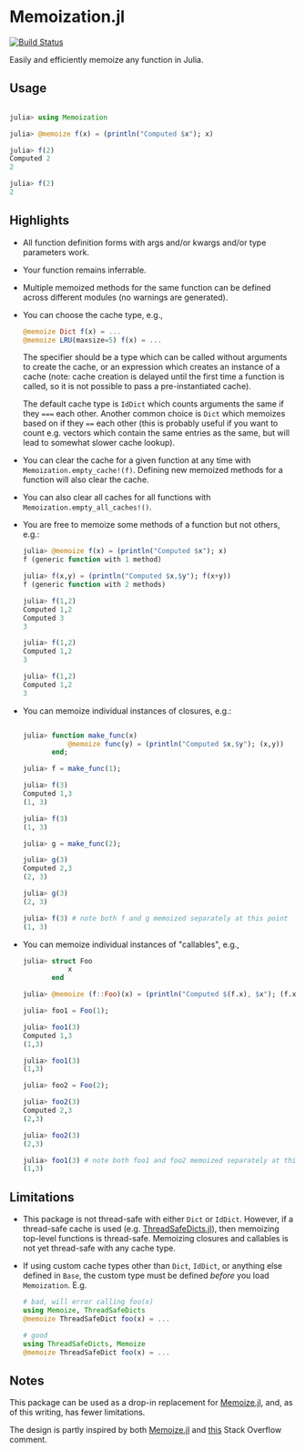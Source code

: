 # Memoization.jl

[![Build Status](https://travis-ci.com/marius311/Memoization.jl.svg?branch=master)](https://travis-ci.com/marius311/Memoization.jl)

Easily and efficiently memoize any function in Julia. 

## Usage

```julia

julia> using Memoization

julia> @memoize f(x) = (println("Computed $x"); x)

julia> f(2)
Computed 2
2

julia> f(2)
2
```


## Highlights

* All function definition forms with args and/or kwargs and/or type parameters work.

* Your function remains inferrable.

* Multiple memoized methods for the same function can be defined across different modules (no warnings are generated).

* You can choose the cache type, e.g.,

    ```julia
    @memoize Dict f(x) = ...
    @memoize LRU(maxsize=5) f(x) = ...
    ```

    The specifier should be a type which can be called without arguments to create the cache, or an expression which creates an instance of a cache (note: cache creation is delayed until the first time a function is called, so it is not possible to pass a pre-instantiated cache). 
    
    The default cache type is `IdDict` which 
    counts arguments the same if they `===` each other. Another common choice is `Dict` which memoizes based on if they `==` each other (this is probably useful if you want to count e.g. vectors which contain the same entries as the same, but will lead to somewhat slower cache lookup).
    
* You can clear the cache for a given function at any time with `Memoization.empty_cache!(f)`. Defining new memoized methods for a function will also clear the cache.

* You can also clear all caches for all functions with `Memoization.empty_all_caches!()`.

* You are free to memoize some methods of a function but not others, e.g.:

    ```julia
    julia> @memoize f(x) = (println("Computed $x"); x)
    f (generic function with 1 method)

    julia> f(x,y) = (println("Computed $x,$y"); f(x+y))
    f (generic function with 2 methods)

    julia> f(1,2)
    Computed 1,2
    Computed 3
    3

    julia> f(1,2)
    Computed 1,2
    3

    julia> f(1,2)
    Computed 1,2
    3
    ```
 
* You can memoize individual instances of closures, e.g.:

    ```julia

    julia> function make_func(x)
               @memoize func(y) = (println("Computed $x,$y"); (x,y))
           end;

    julia> f = make_func(1);

    julia> f(3)
    Computed 1,3
    (1, 3)

    julia> f(3)
    (1, 3)

    julia> g = make_func(2);

    julia> g(3)
    Computed 2,3
    (2, 3)

    julia> g(3)
    (2, 3)

    julia> f(3) # note both f and g memoized separately at this point
    (1, 3)
    ```

* You can memoize individual instances of "callables", e.g.,

    ```julia
    julia> struct Foo
               x
           end
    
    julia> @memoize (f::Foo)(x) = (println("Computed $(f.x), $x"); (f.x, x))
    
    julia> foo1 = Foo(1);
    
    julia> foo1(3)
    Computed 1,3
    (1,3)
    
    julia> foo1(3)
    (1,3)
    
    julia> foo2 = Foo(2);
    
    julia> foo2(3)
    Computed 2,3
    (2,3)
    
    julia> foo2(3)
    (2,3)

    julia> foo1(3) # note both foo1 and foo2 memoized separately at this point
    (1,3)
    ```

## Limitations

* This package is not thread-safe with either `Dict` or `IdDict`. However, if a thread-safe cache is used (e.g. [ThreadSafeDicts.jl](https://github.com/wherrera10/ThreadSafeDicts.jl)), then memoizing top-level functions is thread-safe. Memoizing closures and callables is not yet thread-safe with any cache type. 

* If using custom cache types other than `Dict`, `IdDict`, or anything else defined in `Base`, the custom type must be defined *before* you load `Memoization`. E.g. 

    ```julia
    # bad, will error calling foo(x)
    using Memoize, ThreadSafeDicts
    @memoize ThreadSafeDict foo(x) = ...

    # good
    using ThreadSafeDicts, Memoize
    @memoize ThreadSafeDict foo(x) = ...
    ```

## Notes

This package can be used as a drop-in replacement for [Memoize.jl](https://github.com/JuliaCollections/Memoize.jl), and, as of this writing, has fewer limitations.

The design is partly inspired by both [Memoize.jl](https://github.com/JuliaCollections/Memoize.jl) and [this](https://stackoverflow.com/a/52084004/1078529) Stack Overflow comment.
